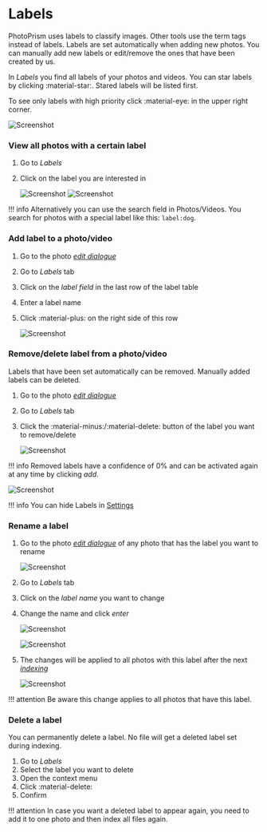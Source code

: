 # Labels #
PhotoPrism uses labels to classify images.
Other tools use the term tags instead of labels.
Labels are set automatically when adding new photos. 
You can manually add new labels or edit/remove the ones that have been created by us.

In *Labels* you find all labels of your photos and videos. 
You can star labels by clicking :material-star:. Stared labels will be listed first.

To see only labels with high priority click :material-eye: in the upper right corner.

![Screenshot](img/labels-1.png)

### View all photos with a certain label ###

1. Go to *Labels*
2. Click on the label you are interested in

    ![Screenshot](img/labels-2.png)
    ![Screenshot](img/labels-3.png)

!!! info
    Alternatively you can use the search field in Photos/Videos. You search for photos with a special label like this: `label:dog`.

### Add label to a photo/video ###

1. Go to the photo [*edit dialogue*](edit.md)
2. Go to *Labels* tab
3. Click on the *label field* in the last row of the label table
4. Enter a label name
5. Click :material-plus: on the right side of this row

    ![Screenshot](img/add-label.png)
    
### Remove/delete label from a photo/video ###

Labels that have been set automatically can be removed.
Manually added labels can be deleted.

1. Go to the photo [*edit dialogue*](edit.md)
2. Go to *Labels* tab
3. Click the :material-minus:/:material-delete: button of the label you want to remove/delete

    ![Screenshot](img/remove-label-1.png)
    
!!! info
    Removed labels have a confidence of 0% and can be activated again at any time by clicking *add*.
    
   ![Screenshot](img/remove-label-2.png)

!!! info
    You can hide Labels in [Settings](../settings/ui.md)

### Rename a label ###

1. Go to the photo [*edit dialogue*](edit.md) of any photo that has the label you want to rename

    ![Screenshot](img/edit-label-1.png)
    
2. Go to *Labels* tab
3. Click on the *label name* you want to change
4. Change the name and click *enter*

    ![Screenshot](img/edit-label-2.png)
    
    ![Screenshot](img/edit-label-3.png)
    
5. The changes will be applied to all photos with this label after the next  [*indexing*](../index.md)

    ![Screenshot](img/edit-label-4.png)

!!! attention
    Be aware this change applies to all photos that have this label.

### Delete a label ###
You can permanently delete a label. No file will get a deleted label set during indexing.

1. Go to *Labels*
2. Select the label you want to delete
3. Open the context menu
4. Click :material-delete:
5. Confirm

!!! attention
    In case you want a deleted label to appear again, you need to add it to one photo and then index all files again.
